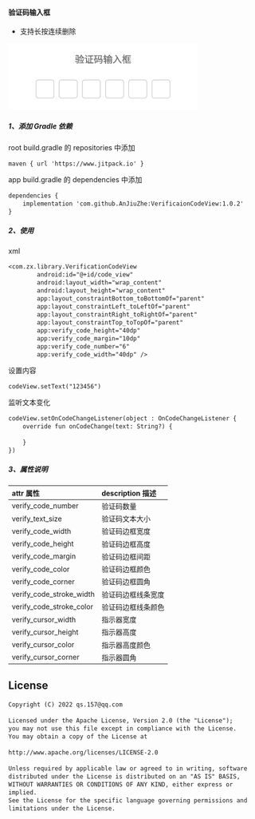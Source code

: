 #### 验证码输入框 

* 支持长按连续删除

![图片](/screenhot/photo1.jpg)

##### 1、添加 Gradle 依赖

root build.gradle 的 repositories 中添加 

```
maven { url 'https://www.jitpack.io' }
```

app build.gradle 的 dependencies 中添加

```
dependencies {
    implementation 'com.github.AnJiuZhe:VerificaionCodeView:1.0.2'
}
```

##### 2、使用
xml
```
<com.zx.library.VerificationCodeView
        android:id="@+id/code_view"
        android:layout_width="wrap_content"
        android:layout_height="wrap_content"
        app:layout_constraintBottom_toBottomOf="parent"
        app:layout_constraintLeft_toLeftOf="parent"
        app:layout_constraintRight_toRightOf="parent"
        app:layout_constraintTop_toTopOf="parent"
        app:verify_code_height="40dp"
        app:verify_code_margin="10dp"
        app:verify_code_number="6"
        app:verify_code_width="40dp" />
```
设置内容

```
codeView.setText("123456")
```
监听文本变化
```
codeView.setOnCodeChangeListener(object : OnCodeChangeListener {
    override fun onCodeChange(text: String?) {
           
    }
})
```

##### 3、属性说明

| attr 属性          | description 描述 |
|:---				 |:---|
| verify_code_number  	     | 验证码数量 |
| verify_text_size  	     |验证码文本大小 |
| verify_code_width	 	 | 验证码边框宽度 |
| verify_code_height	 	 | 验证码边框高度 |
| verify_code_margin	 	 | 验证码边框间距 |
| verify_code_color	 	 | 验证码边框颜色 |
| verify_code_corner	 	 | 验证码边框圆角 |
| verify_code_stroke_width	 	 | 验证码边框线条宽度 |
| verify_code_stroke_color	 	 | 验证码边框线条颜色 |
| verify_cursor_width	 	 | 指示器宽度 |
| verify_cursor_height	 	 | 指示器高度 |
| verify_cursor_color	 	 | 指示器高度颜色 |
| verify_cursor_corner	 	 | 指示器圆角 |

License
--
    Copyright (C) 2022 qs.157@qq.com

    Licensed under the Apache License, Version 2.0 (the "License");
    you may not use this file except in compliance with the License.
    You may obtain a copy of the License at

    http://www.apache.org/licenses/LICENSE-2.0

    Unless required by applicable law or agreed to in writing, software
    distributed under the License is distributed on an "AS IS" BASIS,
    WITHOUT WARRANTIES OR CONDITIONS OF ANY KIND, either express or implied.
    See the License for the specific language governing permissions and
    limitations under the License.
